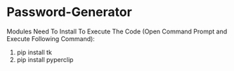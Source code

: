 # Password-Generator
Modules Need To Install To Execute The Code (Open Command Prompt and Execute Following Command):

1. pip install tk
2. pip install pyperclip

